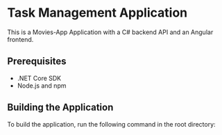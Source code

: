 # Task Management Application

This is a Movies-App Application with a C# backend API and an Angular frontend.

## Prerequisites

- .NET Core SDK
- Node.js and npm

## Building the Application

To build the application, run the following command in the root directory:
